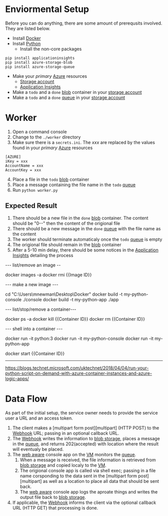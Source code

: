 # Enviormental Setup

Before you can do anything, there are some amount of prerequsits involved.
They are listed below.

* Install [Docker](https://docs.docker.com/get-started/)
* Install [Python](https://docs.python.org/3/)
    * Install the non-core packages
```{cmd}
pip install applicationinsights
pip install azure-storage-blob
pip install azure-storage-queue
```
* Make your _primary_ [Azure][azure] resources
    * [Storage account][storage]
	* [Application Insights][appinsights]
* Make a `todo` and a `done` [blob][blob] container in your [storage account][storage]
* Make a `todo` and a `done` [queue][queue] in your [storage account][storage]

	
# Worker

1. Open a command console
2. Change to the `./worker` directory
3. Make sure there is a `secrets.ini`. The _xxx_ are replaced by the values found in your _primary_ [Azure][azure] resources
```{txt}
[AZURE]
iKey = xxx
AccountName = xxx
AccountKey = xxx
```
4. Place a file in the `todo` [blob][blob] container
5. Place a message containing the file name in the `todo` [queue][queue]
6. Run `python worker.py`

## Expected Result

1. There should be a new file in the `done` [blob][blob] container.
   The content should be "0--" then the content of the origional file
2. There should be a new message in the `done` [queue][queue] with the file name as the content
3. The worker should terminate automaticaly once the `todo` [queue][queue] is empty
4. The origional file should remain in the [blob][blob] container
5. After a 5-10 min delay, there should be some notices in the [Application Insights][appinsights] detailing the process







--- list/remove an image --

docker images -a
docker rmi {{Image ID}}

--- make a new image --- 

cd "C:\Users\mnewman\Desktop\Docker"
docker build -t my-python-console ./console
docker build -t my-python-app ./app

--- list/stop/remove a container---

docker ps -a
docker kill {{Container ID}}
docker rm {{Container ID}}

--- shell into a container ---

docker run -it python:3
docker run -it my-python-console
docker run -it my-python-app

docker start {{Container ID}}


-----------
https://blogs.technet.microsoft.com/uktechnet/2018/04/04/run-your-python-script-on-demand-with-azure-container-instances-and-azure-logic-apps/


# Data Flow

As part of the initial setup, the service owner needs to provide the service user a URL and an access token.

1. The client makes a [multipart form post][multipart] (HTTP POST) to the [Webhook][webhook] URL; passing in an optional callback URL.
2. The [Webhook][webhook] writes the information to [blob storage][blob], places a message in the [queue][queue], and returns 202(accepted) with location where the result will eventualy be placed.
3. The [web aware][webaware] console app on the [VM][vm] monitors the [queue][queue].
    1. When a message is received, the file information is retrieved from [blob storage][blob] and copied localy to the [VM][vm].
	2. The origional console app is called via shell exec; passing in a file name corsponding to the data sent in the [multipart form post][multipart] as well as a location to place all data that should be sent back.
	3. The [web aware][webaware] console app logs the aproate things and writes the output file back to [blob storage][blob].
4. If applicable, the [Webhook][webhook] informs the client via the optional callback URL (HTTP GET) that processing is done.

[appinsights]: https://docs.microsoft.com/en-us/azure/application-insights/app-insights-overview
[azure]: https://azure.microsoft.com
[blob]: https://azure.microsoft.com/en-us/services/storage/blobs
[queue]: https://azure.microsoft.com/en-us/services/storage/queues/
[storage]: https://docs.microsoft.com/en-us/azure/storage/
[vm]: https://docs.microsoft.com/en-us/azure/virtual-machines/windows
[webaware]: https://en.oxforddictionaries.com/definition/web_aware
[webhook]: https://en.wikipedia.org/wiki/Webhook